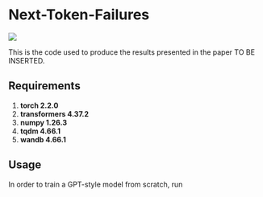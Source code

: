 # Next-Token-Failures

![](https://github.com/gregorbachmann/Next-Token-Failures/blob/main/imgs/cleverhans.png)

This is the code used to produce the results presented in the paper TO BE INSERTED.

## Requirements
1. **torch 2.2.0**
2. **transformers 4.37.2**
3. **numpy 1.26.3**
4. **tqdm 4.66.1**
5. **wandb 4.66.1**


## Usage
In order to train a GPT-style model from scratch, run 
